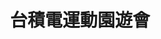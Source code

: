 ---
title: '台積電運動園遊會'
type: '視訊、頂棚結構'
pictures: '["https://raw.githubusercontent.com/chyushya/cms-content/main/content/resources/images/1651151577404-1022-457-1.jpg"]'
---